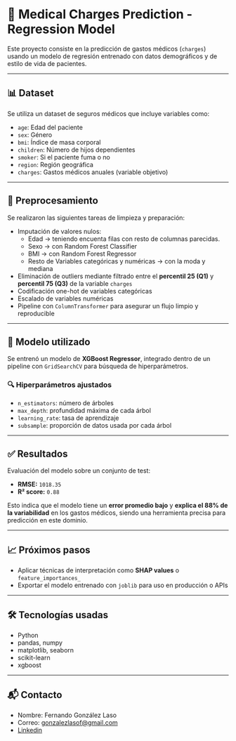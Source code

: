 # 🧠 Medical Charges Prediction - Regression Model

Este proyecto consiste en la predicción de gastos médicos (`charges`) usando un modelo de regresión entrenado con datos demográficos y de estilo de vida de pacientes.

---

## 📊 Dataset

Se utiliza un dataset de seguros médicos que incluye variables como:

- `age`: Edad del paciente
- `sex`: Género
- `bmi`: Índice de masa corporal
- `children`: Número de hijos dependientes
- `smoker`: Si el paciente fuma o no
- `region`: Región geográfica
- `charges`: Gastos médicos anuales (variable objetivo)

---

## 🧹 Preprocesamiento

Se realizaron las siguientes tareas de limpieza y preparación:

- Imputación de valores nulos:
  - Edad -> teniendo encuenta filas con resto de columnas parecidas.
  - Sexo -> con Random Forest Classifier
  - BMI -> con Random Forest Regressor
  - Resto de Variables categóricas y numéricas -> con la moda y mediana
- Eliminación de outliers mediante filtrado entre el **percentil 25 (Q1)** y **percentil 75 (Q3)** de la variable `charges`
- Codificación one-hot de variables categóricas
- Escalado de variables numéricas
- Pipeline con `ColumnTransformer` para asegurar un flujo limpio y reproducible

---

## 🤖 Modelo utilizado

Se entrenó un modelo de **XGBoost Regressor**, integrado dentro de un pipeline con `GridSearchCV` para búsqueda de hiperparámetros.

### 🔍 Hiperparámetros ajustados

- `n_estimators`: número de árboles
- `max_depth`: profundidad máxima de cada árbol
- `learning_rate`: tasa de aprendizaje
- `subsample`: proporción de datos usada por cada árbol

---

## ✅ Resultados

Evaluación del modelo sobre un conjunto de test:

- **RMSE:** `1018.35`
- **R² score:** `0.88`

Esto indica que el modelo tiene un **error promedio bajo** y **explica el 88% de la variabilidad** en los gastos médicos, siendo una herramienta precisa para predicción en este dominio.

---

## 📈 Próximos pasos

- Aplicar técnicas de interpretación como **SHAP values** o `feature_importances_`
- Exportar el modelo entrenado con `joblib` para uso en producción o APIs

---

## 🛠️ Tecnologías usadas

- Python
- pandas, numpy
- matplotlib, seaborn
- scikit-learn
- xgboost

---

## 📬 Contacto

- Nombre: Fernando González Laso
- Correo: gonzalezlasof@gmail.com
- [Linkedin](https://www.linkedin.com/in/fernando-gonz%C3%A1lez-laso-b55b77250/)

